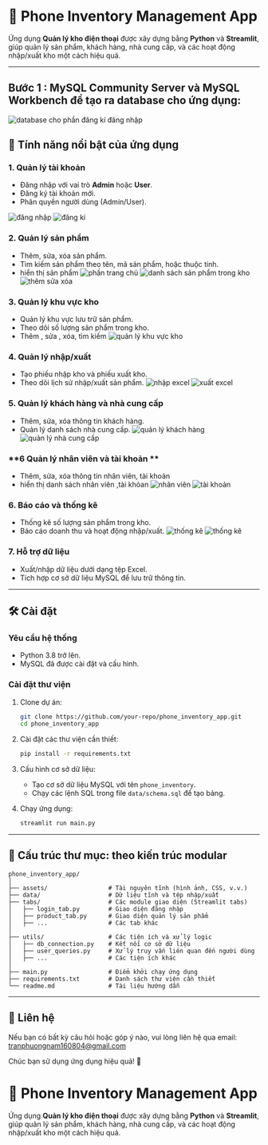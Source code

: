 # 📱 Phone Inventory Management App

Ứng dụng **Quản lý kho điện thoại** được xây dựng bằng **Python** và **Streamlit**, giúp quản lý sản phẩm, khách hàng, nhà cung cấp, và các hoạt động nhập/xuất kho một cách hiệu quả.

---
## Bước 1 : MySQL Community Server và MySQL Workbench để tạo ra database cho ứng dụng:
![database cho phần đăng kí đăng nhập](img/anh1.png "database cho ứng dụng")



## 🌟 Tính năng nổi bật của ứng dụng
### **1. Quản lý tài khoản**
- Đăng nhập với vai trò **Admin** hoặc **User**.
- Đăng ký tài khoản mới.
- Phân quyền người dùng (Admin/User).

![đăng nhập  ](img/anh2.png "đăng nhập ")
![đăng kí  ](img/anh3.png "đăng kí")


### **2. Quản lý sản phẩm**
- Thêm, sửa, xóa sản phẩm.
- Tìm kiếm sản phẩm theo tên, mã sản phẩm, hoặc thuộc tính.
- hiển thị sản phẩm
![phần trang chủ ](img/anh4.png "hiển thị sản phẩm trong trang chủ")
![danh sách sản phẩm trong kho](img/anh5.png "danh sách sản phẩm ")
![thêm sửa xóa](img/anh6.png "thêm sửa xóa ")


### **3. Quản lý khu vực kho**
- Quản lý khu vực lưu trữ sản phẩm.
- Theo dõi số lượng sản phẩm trong kho.
- Thêm , sửa , xóa, tìm kiếm 
![quản lý khu vực kho ](img/anh7.png "quản lý khu vực kho")


### **4. Quản lý nhập/xuất**
- Tạo phiếu nhập kho và phiếu xuất kho.
- Theo dõi lịch sử nhập/xuất sản phẩm.
![ nhập excel](img/anh8.png "nhập exel")
![ xuất excel](img/anh9.png "xuất exel")

### **5. Quản lý khách hàng và nhà cung cấp**
- Thêm, sửa, xóa thông tin khách hàng.
- Quản lý danh sách nhà cung cấp.
![ quản lý khách hàng](img/anh10.png "quản lý khách hàng")
![ quản lý nhà cung cấp](img/anh11.png "quản lý nhà cung cấp")

### **6 Quản lý nhân viên và tài khoản **
- Thêm, sửa, xóa thông tin nhân viên, tài khoản
- hiển thị danh sách nhân viên ,tài khỏan
![ nhân viên ](img/anh12.png "quản lý nhân viên ")
![ tài khoản ](img/anh13.png "quản lý tài khoản ")

### **6. Báo cáo và thống kê**
- Thống kê số lượng sản phẩm trong kho.
- Báo cáo doanh thu và hoạt động nhập/xuất.
![ thống kê ](img/anh14.png "thống kê ")
![ thống kê ](img/anh16.png "thống kê ")

### **7. Hỗ trợ dữ liệu**
- Xuất/nhập dữ liệu dưới dạng tệp Excel.
- Tích hợp cơ sở dữ liệu MySQL để lưu trữ thông tin.
---

## 🛠️ Cài đặt
### **Yêu cầu hệ thống**
- Python 3.8 trở lên.
- MySQL đã được cài đặt và cấu hình.

### **Cài đặt thư viện**
1. Clone dự án:
   ```bash
   git clone https://github.com/your-repo/phone_inventory_app.git
   cd phone_inventory_app
   ```

2. Cài đặt các thư viện cần thiết:
   ```bash
   pip install -r requirements.txt
   ```

3. Cấu hình cơ sở dữ liệu:
   - Tạo cơ sở dữ liệu MySQL với tên `phone_inventory`.
   - Chạy các lệnh SQL trong file `data/schema.sql` để tạo bảng.

4. Chạy ứng dụng:
   ```bash
   streamlit run main.py
   ```

---


## 📂 Cấu trúc thư mục: theo kiến trúc modular
```
phone_inventory_app/
│
├── assets/                 # Tài nguyên tĩnh (hình ảnh, CSS, v.v.)
├── data/                   # Dữ liệu tĩnh và tệp nhập/xuất
├── tabs/                   # Các module giao diện (Streamlit tabs)
│   ├── login_tab.py        # Giao diện đăng nhập
│   ├── product_tab.py      # Giao diện quản lý sản phẩm
│   ├── ...                 # Các tab khác
│
├── utils/                  # Các tiện ích và xử lý logic
│   ├── db_connection.py    # Kết nối cơ sở dữ liệu
│   ├── user_queries.py     # Xử lý truy vấn liên quan đến người dùng
│   ├── ...                 # Các tiện ích khác
│
├── main.py                 # Điểm khởi chạy ứng dụng
├── requirements.txt        # Danh sách thư viện cần thiết
└── readme.md               # Tài liệu hướng dẫn
```

---

## 📧 Liên hệ
Nếu bạn có bất kỳ câu hỏi hoặc góp ý nào, vui lòng liên hệ qua email: tranphuongnam160804@gmail.com

Chúc bạn sử dụng ứng dụng hiệu quả! 🚀
# 📱 Phone Inventory Management App

Ứng dụng **Quản lý kho điện thoại** được xây dựng bằng **Python** và **Streamlit**, giúp quản lý sản phẩm, khách hàng, nhà cung cấp, và các hoạt động nhập/xuất kho một cách hiệu quả.




